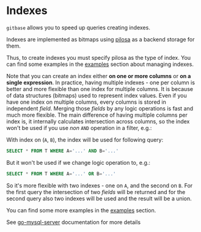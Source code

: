 # Indexes

`gitbase` allows you to speed up queries creating indexes.

Indexes are implemented as bitmaps using [pilosa](https://github.com/pilosa/pilosa) as a backend storage for them.

Thus, to create indexes you must specify pilosa as the type of index. You can find some examples in the [examples](./examples.md#create-an-index-for-columns-on-a-table) section about managing indexes.

Note that you can create an index either **on one or more columns** or **on a single expression**.
In practice, having multiple indexes - one per column is better and more flexible than one index for multiple columns. It is because of data structures (bitmaps) used to represent index values.
Even if you have one index on multiple columns, every columns is stored in independent _field_.
Merging those _fields_ by any logic operations is fast and much more flexible. The main difference of having multiple columns per index is, it internally calculates intersection across columns, so the index won't be used if you use _non_ `AND` operation in a filter, e.g.:

With index on (`A`, `B`), the index will be used for following query:
```sql
SELECT * FROM T WHERE A='...' AND B='...'
```
But it won't be used if we change logic operation to, e.g.:
```sql
SELECT * FROM T WHERE A='...' OR B='...'
```

So it's more flexible with two indexes - one on `A`, and the second on `B`.
For the first query the intersection of two _fields_ will be returned
and for the second query also two indexes will be used and the result will be a union.

You can find some more examples in the [examples](./examples.md#create-an-index-for-columns-on-a-table) section.

See [go-mysql-server](https://github.com/src-d/go-mysql-server/tree/ac598027ca4498f318051bcb79ca5b4231faf733#indexes) documentation for more details
